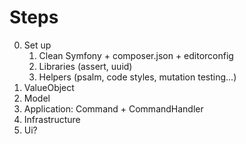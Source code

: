 # Steps

0. Set up
	1. Clean Symfony + composer.json + editorconfig
	2. Libraries (assert, uuid)
	3. Helpers (psalm, code styles, mutation testing...)
1. ValueObject
2. Model
3. Application: Command + CommandHandler
4. Infrastructure
5. Ui?